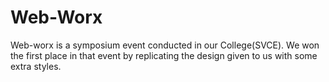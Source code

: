 # Web-Worx

Web-worx is a symposium event conducted in our College(SVCE). We won the first place in that event by replicating the design given to us with some extra styles.
